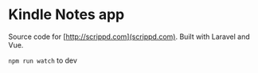 # Kindle Notes app

Source code for [http://scrippd.com](scrippd.com). Built with Laravel and Vue.

`npm run watch` to dev